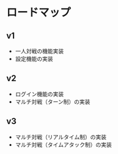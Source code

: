 # ロードマップ

## v1
- 一人対戦の機能実装
- 設定機能の実装

## v2
- ログイン機能の実装
- マルチ対戦（ターン制）の実装

## v3
- マルチ対戦（リアルタイム制）の実装
- マルチ対戦（タイムアタック制）の実装
